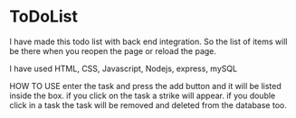 # ToDoList

I have made this todo list with back end integration. So the list of items will be there when you reopen the page or reload the page.

I have used HTML, CSS, Javascript, Nodejs, express, mySQL

HOW TO USE
enter the task and press the add button and it will be listed inside the box.
if you click on the task a strike will appear.
if you double click in a task the task will be removed and deleted from the database too.
